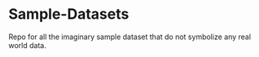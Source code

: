 # Sample-Datasets
Repo for all the imaginary sample dataset that do not symbolize any real world data.
